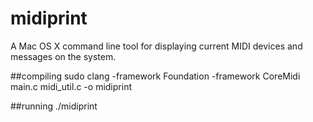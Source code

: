 # midiprint
A Mac OS X command line tool for displaying current MIDI devices and messages on the system.

##compiling
sudo clang -framework Foundation -framework CoreMidi main.c midi_util.c -o midiprint

##running
./midiprint


